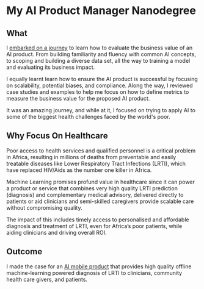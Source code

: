 # My AI Product Manager Nanodegree

## What

I [embarked on a journey](https://graduation.udacity.com/confirm/LM5RT9K) to learn how to evaluate the business value of an AI product. From building familiarity and fluency with common AI concepts, to scoping and building a diverse data set, all the way to training a model and evaluating its business impact. 

I equally learnt learn how to ensure the AI product is successful by focusing on scalability, potential biases, and compliance. Along the way, I reviewed case studies and examples to help me focus on how to define metrics to measure the business value for the proposed AI product.

It was an amazing journey, and while at it, I focused on trying to apply AI to some of the biggest health challenges faced by the world's poor.

## Why Focus On Healthcare

Poor access to health services and qualified personnel is a critical problem in Africa, resulting in millions of deaths from preventable and easily treatable diseases like Lower Respiratory Tract Infections (LRTI), which have replaced HIV/Aids as the number one killer in Africa.

Machine Learning promises profund value in healthcare since it can power a product or service that combines very high quality LRTI prediction (diagnosis) and complementary medical advisory, delivered directly to patients or aid clinicians and semi-skilled caregivers provide scalable care without compromising quality.

The impact of this includes timely access to personalised and affordable diagnosis and treatment of LRTI, even for Africa’s poor patients, while aiding clinicians and driving overall ROI.

## Outcome 

I made the case for an [AI mobile product](/nanodegree/portfolio) that provides high quality offline machine-learning powered diagnosis of LRTI to clinicians, community health care givers, and patients.
